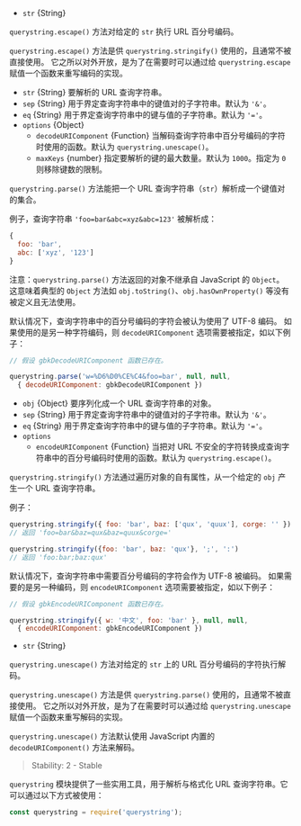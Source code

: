 <!-- YAML
added: v0.1.25
-->

* `str` {String}

`querystring.escape()` 方法对给定的 `str` 执行 URL 百分号编码。

`querystring.escape()` 方法是供 `querystring.stringify()` 使用的，且通常不被直接使用。
它之所以对外开放，是为了在需要时可以通过给 `querystring.escape` 赋值一个函数来重写编码的实现。


<!-- YAML
added: v0.1.25
-->

* `str` {String} 要解析的 URL 查询字符串。
* `sep` {String} 用于界定查询字符串中的键值对的子字符串。默认为 `'&'`。
* `eq` {String} 用于界定查询字符串中的键与值的子字符串。默认为 `'='`。
* `options` {Object}
  * `decodeURIComponent` {Function} 当解码查询字符串中百分号编码的字符时使用的函数。默认为 `querystring.unescape()`。
  * `maxKeys` {number} 指定要解析的键的最大数量。默认为 `1000`。指定为 `0` 则移除键数的限制。

`querystring.parse()` 方法能把一个 URL 查询字符串（`str`）解析成一个键值对的集合。

例子，查询字符串 `'foo=bar&abc=xyz&abc=123'` 被解析成：

```js
{
  foo: 'bar',
  abc: ['xyz', '123']
}
```

注意：`querystring.parse()` 方法返回的对象不继承自 JavaScript 的 `Object`。
这意味着典型的 `Object` 方法如 `obj.toString()`、`obj.hasOwnProperty()` 等没有被定义且无法使用。

默认情况下，查询字符串中的百分号编码的字符会被认为使用了 UTF-8 编码。
如果使用的是另一种字符编码，则 `decodeURIComponent` 选项需要被指定，如以下例子：

```js
// 假设 gbkDecodeURIComponent 函数已存在。

querystring.parse('w=%D6%D0%CE%C4&foo=bar', null, null,
  { decodeURIComponent: gbkDecodeURIComponent })
```


<!-- YAML
added: v0.1.25
-->

* `obj` {Object} 要序列化成一个 URL 查询字符串的对象。
* `sep` {String} 用于界定查询字符串中的键值对的子字符串。默认为 `'&'`。
* `eq` {String} 用于界定查询字符串中的键与值的子字符串。默认为 `'='`。
* `options`
  * `encodeURIComponent` {Function} 当把对 URL 不安全的字符转换成查询字符串中的百分号编码时使用的函数。默认为 `querystring.escape()`。

`querystring.stringify()` 方法通过遍历对象的自有属性，从一个给定的 `obj` 产生一个 URL 查询字符串。

例子：

```js
querystring.stringify({ foo: 'bar', baz: ['qux', 'quux'], corge: '' })
// 返回 'foo=bar&baz=qux&baz=quux&corge='

querystring.stringify({foo: 'bar', baz: 'qux'}, ';', ':')
// 返回 'foo:bar;baz:qux'
```

默认情况下，查询字符串中需要百分号编码的字符会作为 UTF-8 被编码。
如果需要的是另一种编码，则 `encodeURIComponent` 选项需要被指定，如以下例子：

```js
// 假设 gbkEncodeURIComponent 函数已存在。

querystring.stringify({ w: '中文', foo: 'bar' }, null, null,
  { encodeURIComponent: gbkEncodeURIComponent })
```


<!-- YAML
added: v0.1.25
-->
* `str` {String}

`querystring.unescape()` 方法对给定的 `str` 上的 URL 百分号编码的字符执行解码。

`querystring.unescape()` 方法是供 `querystring.parse()` 使用的，且通常不被直接使用。
它之所以对外开放，是为了在需要时可以通过给 `querystring.unescape` 赋值一个函数来重写解码的实现。

`querystring.unescape()` 方法默认使用 JavaScript 内置的 `decodeURIComponent()` 方法来解码。



> Stability: 2 - Stable

<!--name=querystring-->

`querystring` 模块提供了一些实用工具，用于解析与格式化 URL 查询字符串。它可以通过以下方式被使用：

```js
const querystring = require('querystring');
```


